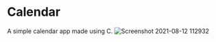 # Calendar
A simple calendar app made using C.
![Screenshot 2021-08-12 112932](https://user-images.githubusercontent.com/61109479/129145744-456c08c7-53b9-4bee-af89-f228387ac377.jpg)

